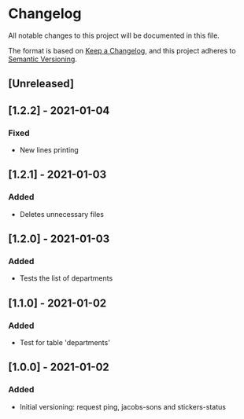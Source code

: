 # Changelog
All notable changes to this project will be documented in this file.

The format is based on [Keep a Changelog](https://keepachangelog.com/en/1.0.0/),
and this project adheres to [Semantic Versioning](https://semver.org/spec/v2.0.0.html).

## [Unreleased]

## [1.2.2] - 2021-01-04
### Fixed
- New lines printing

## [1.2.1] - 2021-01-03
### Added
- Deletes unnecessary files

## [1.2.0] - 2021-01-03
### Added
- Tests the list of departments

## [1.1.0] - 2021-01-02
### Added
- Test for table 'departments'

## [1.0.0] - 2021-01-02
### Added
- Initial versioning: request ping, jacobs-sons and stickers-status
